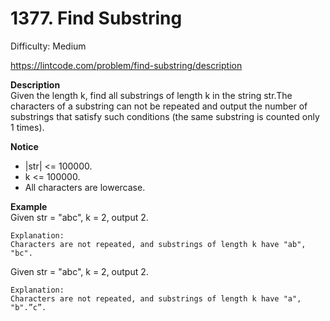 # 1377. Find Substring

Difficulty: Medium

https://lintcode.com/problem/find-substring/description

**Description**  
Given the length k, find all substrings of length k in the string str.The characters of a substring can not be repeated and output the number of substrings that satisfy such conditions (the same substring is counted only 1 times).

**Notice**  
* |str| <= 100000.
* k <= 100000.
* All characters are lowercase.

**Example**  
Given str = "abc", k = 2, output 2.
```
Explanation:
Characters are not repeated, and substrings of length k have "ab", "bc".
```
Given str = "abc", k = 2, output 2.
```
Explanation:
Characters are not repeated, and substrings of length k have "a", "b".”c”.
```
